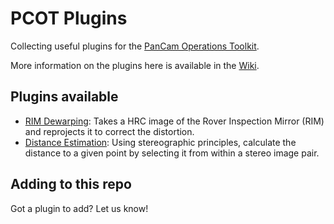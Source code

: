 # PCOT Plugins
Collecting useful plugins for the [PanCam Operations Toolkit](https://github.com/AU-ExoMars/PCOT).

More information on the plugins here is available in the [Wiki](https://github.com/AU-ExoMars/PCOT-Plugins/wiki).

## Plugins available
- [RIM Dewarping](https://github.com/AU-ExoMars/PCOT-Plugins/wiki/RIM-Dewarping): Takes a HRC image of the Rover Inspection Mirror (RIM) and reprojects it to correct the distortion. 
- [Distance Estimation](https://github.com/henryh0we/PCOT-Plugins/wiki/Distance-Estimation): Using stereographic principles, calculate the distance to a given point by selecting it from within a stereo image pair.

## Adding to this repo
Got a plugin to add? Let us know!
